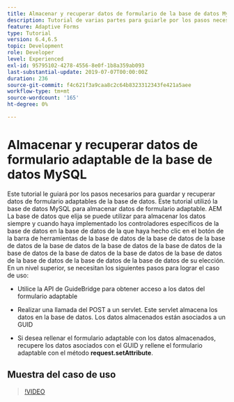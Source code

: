 ```yaml
---
title: Almacenar y recuperar datos de formulario de la base de datos MySQL Introducción
description: Tutorial de varias partes para guiarle por los pasos necesarios para almacenar y recuperar datos de formulario
feature: Adaptive Forms
type: Tutorial
version: 6.4,6.5
topic: Development
role: Developer
level: Experienced
exl-id: 95795102-4278-4556-8e0f-1b8a359ab093
last-substantial-update: 2019-07-07T00:00:00Z
duration: 236
source-git-commit: f4c621f3a9caa8c2c64b8323312343fe421a5aee
workflow-type: tm+mt
source-wordcount: '165'
ht-degree: 0%

---
```


# Almacenar y recuperar datos de formulario adaptable de la base de datos MySQL

Este tutorial le guiará por los pasos necesarios para guardar y recuperar datos de formulario adaptables de la base de datos. Este tutorial utilizó la base de datos MySQL para almacenar datos de formulario adaptable. AEM La base de datos que elija se puede utilizar para almacenar los datos siempre y cuando haya implementado los controladores específicos de la base de datos en la base de datos de la que haya hecho clic en el botón de la barra de herramientas de la base de datos de la base de datos de la base de datos de la base de datos de la base de datos de la base de datos de la base de datos de la base de datos de la base de datos de la base de datos de la base de datos de la base de datos de la base de datos de su elección. En un nivel superior, se necesitan los siguientes pasos para lograr el caso de uso:

* Utilice la API de GuideBridge para obtener acceso a los datos del formulario adaptable

* Realizar una llamada del POST a un servlet. Este servlet almacena los datos en la base de datos. Los datos almacenados están asociados a un GUID

* Si desea rellenar el formulario adaptable con los datos almacenados, recupere los datos asociados con el GUID y rellene el formulario adaptable con el método **request.setAttribute**.

## Muestra del caso de uso

>[!VIDEO](https://video.tv.adobe.com/v/27829?quality=12&learn=on)


